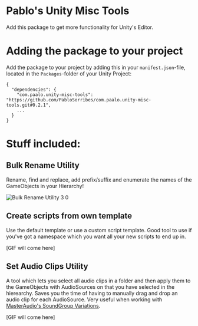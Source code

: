 # Pablo's Unity Misc Tools
Add this package to get more functionality for Unity's Editor.

# Adding the package to your project
Add the package to your project by adding this in your `manifest.json`-file, located in the `Packages`-folder of your Unity Project:
```
{
  "dependencies": {
    "com.paalo.unity-misc-tools": "https://github.com/PabloSorribes/com.paalo.unity-misc-tools.git#0.2.1",
    ...
  }
}
```

# Stuff included:

## Bulk Rename Utility
Rename, find and replace, add prefix/suffix and enumerate the names of the GameObjects in your Hierarchy!

![Bulk Rename Utility 3 0](https://user-images.githubusercontent.com/10932943/74588978-8da7df80-5001-11ea-8e53-37f7256ec635.gif)

## Create scripts from own template
Use the default template or use a custom script template. Good tool to use if you've got a namespace which you want all your new scripts to end up in.

[GIF will come here]

## Set Audio Clips Utility
A tool which lets you select all audio clips in a folder and then apply them to the GameObjects with AudioSources on that you have selected in the hierearchy. Saves you the time of having to manually drag and drop an audio clip for each AudioSource. Very useful when working with [MasterAudio's SoundGroup Variations](https://www.dtdevtools.com/docs/masteraudio/SoundGroupVariations.htm).

[GIF will come here]
